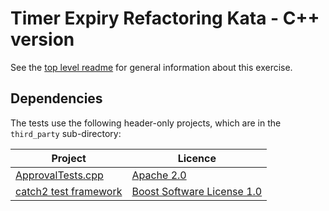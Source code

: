Timer Expiry Refactoring Kata - C++ version
==============================================

See the [top level readme](https://github.com/emilybache/TimerExpiry-Refactoring-Kata) for general information about this exercise.

## Dependencies

The tests use the following header-only projects, which are in the `third_party` sub-directory:

| Project | Licence |
| --- | --- |
| [ApprovalTests.cpp](https://github.com/approvals/ApprovalTests.cpp) | [Apache 2.0](https://github.com/approvals/ApprovalTests.cpp/blob/master/LICENSE) |
| [catch2 test framework](https://github.com/catchorg/Catch2) | [Boost Software License 1.0](https://github.com/catchorg/Catch2/blob/master/LICENSE.txt) |